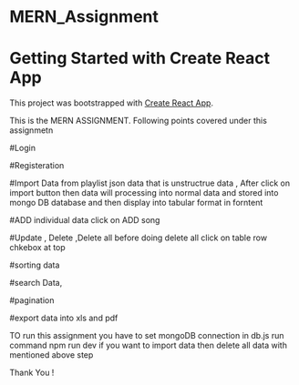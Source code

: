 # MERN_Assignment
# Getting Started with Create React App

This project was bootstrapped with [Create React App](https://github.com/facebook/create-react-app).

This is the MERN ASSIGNMENT. Following points covered under this assignmetn

#Login

#Registeration

#Import Data from playlist json data that is unstructrue data , After click on import button then data will processing into normal data and stored into mongo DB database and then display into tabular format in forntent

#ADD individual data click on ADD song

#Update , Delete ,Delete all before doing delete all click on table row chkebox at top

#sorting data

#search Data,

#pagination

#export data into xls and pdf


TO run this assignment
you have to set mongoDB connection in db.js
run command npm run dev
if you want to import data then delete all data with mentioned above step

Thank You !
